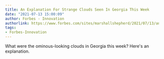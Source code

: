 ```yaml
---
title: An Explanation For Strange Clouds Seen In Georgia This Week
date: "2021-07-13 15:00:09"
author: Forbes - Innovation
authorlink: https://www.forbes.com/sites/marshallshepherd/2021/07/13/an-explanation-for-strange-clouds-seen-in-georgia-this-week/
tags:
- Forbes-Innovation
---
```

What were the ominous-looking clouds in Georgia this week? Here's an explanation.